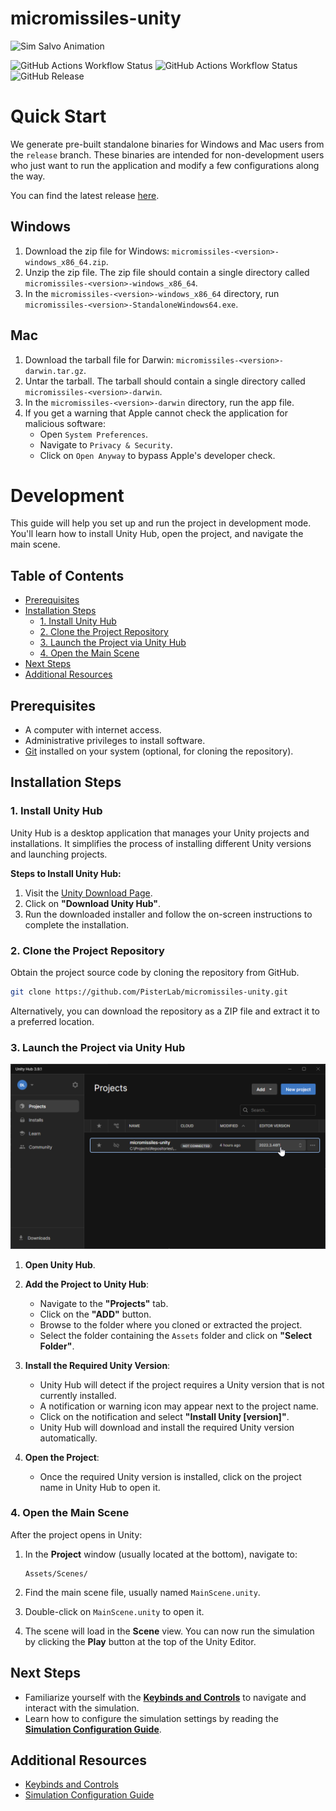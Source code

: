 # micromissiles-unity

![Sim Salvo Animation](docs/images/sim_salvo_animation.gif)

![GitHub Actions Workflow Status](https://img.shields.io/github/actions/workflow/status/PisterLab/micromissiles-unity/build.yaml?link=https%3A%2F%2Fgithub.com%2FPisterLab%2Fmicromissiles-unity%2Factions%2Fworkflows%2Fbuild.yaml)
 ![GitHub Actions Workflow Status](https://img.shields.io/github/actions/workflow/status/PisterLab/micromissiles-unity/test.yaml?label=tests&link=https%3A%2F%2Fgithub.com%2FPisterLab%2Fmicromissiles-unity%2Factions%2Fworkflows%2Ftest.yaml) ![GitHub Release](https://img.shields.io/github/v/release/PisterLab/micromissiles-unity?link=https%3A%2F%2Fgithub.com%2FPisterLab%2Fmicromissiles-unity%2Freleases%2Flatest)




# Quick Start

We generate pre-built standalone binaries for Windows and Mac users from the `release` branch. These binaries are intended for non-development users who just want to run the application and modify a few configurations along the way.

You can find the latest release [here](https://github.com/PisterLab/micromissiles-unity/releases/latest).

## Windows

1. Download the zip file for Windows: `micromissiles-<version>-windows_x86_64.zip`.
2. Unzip the zip file. The zip file should contain a single directory called `micromissiles-<version>-windows_x86_64`.
3. In the `micromissiles-<version>-windows_x86_64` directory, run `micromissiles-<version>-StandaloneWindows64.exe`.

## Mac

1. Download the tarball file for Darwin: `micromissiles-<version>-darwin.tar.gz`.
2. Untar the tarball. The tarball should contain a single directory called `micromissiles-<version>-darwin`.
3. In the `micromissiles-<version>-darwin` directory, run the app file.
4. If you get a warning that Apple cannot check the application for malicious software:
     * Open `System Preferences`.
     * Navigate to `Privacy & Security`.
     * Click on `Open Anyway` to bypass Apple's developer check.

# Development

This guide will help you set up and run the project in development mode. You'll learn how to install Unity Hub, open the project, and navigate the main scene.

## Table of Contents

- [Prerequisites](#prerequisites)
- [Installation Steps](#installation-steps)
  - [1. Install Unity Hub](#1-install-unity-hub)
  - [2. Clone the Project Repository](#2-clone-the-project-repository)
  - [3. Launch the Project via Unity Hub](#3-launch-the-project-via-unity-hub)
  - [4. Open the Main Scene](#4-open-the-main-scene)
- [Next Steps](#next-steps)
- [Additional Resources](#additional-resources)

## Prerequisites

- A computer with internet access.
- Administrative privileges to install software.
- [Git](https://git-scm.com/downloads) installed on your system (optional, for cloning the repository).

## Installation Steps

### 1. Install Unity Hub

Unity Hub is a desktop application that manages your Unity projects and installations. It simplifies the process of installing different Unity versions and launching projects.

**Steps to Install Unity Hub:**

1. Visit the [Unity Download Page](https://unity3d.com/get-unity/download).
2. Click on **"Download Unity Hub"**.
3. Run the downloaded installer and follow the on-screen instructions to complete the installation.

### 2. Clone the Project Repository

Obtain the project source code by cloning the repository from GitHub.

```bash
git clone https://github.com/PisterLab/micromissiles-unity.git
```
Alternatively, you can download the repository as a ZIP file and extract it to a preferred location.

### 3. Launch the Project via Unity Hub

![Unity Hub](docs/images/unity_hub.png)

1. **Open Unity Hub**.

2. **Add the Project to Unity Hub**:
   - Navigate to the **"Projects"** tab.
   - Click on the **"ADD"** button.
   - Browse to the folder where you cloned or extracted the project.
   - Select the folder containing the `Assets` folder and click on **"Select Folder"**.

3. **Install the Required Unity Version**:
   - Unity Hub will detect if the project requires a Unity version that is not currently installed.
   - A notification or warning icon may appear next to the project name.
   - Click on the notification and select **"Install Unity **[version]**"**.
   - Unity Hub will download and install the required Unity version automatically.

4. **Open the Project**:
   - Once the required Unity version is installed, click on the project name in Unity Hub to open it.

### 4. Open the Main Scene

After the project opens in Unity:

1. In the **Project** window (usually located at the bottom), navigate to:

   ```
   Assets/Scenes/
   ```

2. Find the main scene file, usually named `MainScene.unity`.

3. Double-click on `MainScene.unity` to open it.

4. The scene will load in the **Scene** view. You can now run the simulation by clicking the **Play** button at the top of the Unity Editor.

## Next Steps

- Familiarize yourself with the [**Keybinds and Controls**](docs/Keybinds_and_Controls.md) to navigate and interact with the simulation.
- Learn how to configure the simulation settings by reading the [**Simulation Configuration Guide**](docs/Simulation_Config_Guide.md).

## Additional Resources

- [Keybinds and Controls](docs/Keybinds_and_Controls.md)
- [Simulation Configuration Guide](docs/Simulation_Config_Guide.md)

